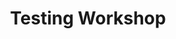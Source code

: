 ---
title: Testing Workshop
template: lesson
draft: false
slug: /courses/Testing/testing-workshop
course: Testing
tags:
  - Jest
  - React
  - Testing
description: "If you've made it to this section, you likely already have a good grasp on frontend testing. This workshop will challenge you to hone your skills with an open ended approach. The workshop features a simple app implemented in a few different ways. You job is to provide tests for each app. We've provided 'tickets' with testing directions to keep you on track. Check out the video below for more information"
timeToCompletion: ~2-4 hours
secondaryExerciseUrl: 'https://codesandbox.io/s/github/Cooperbuilt/frontend-testing-workshop'
videoLinks: 
  - https://www.youtube.com/embed/Vv0Lmr3K8wQ
--- 
